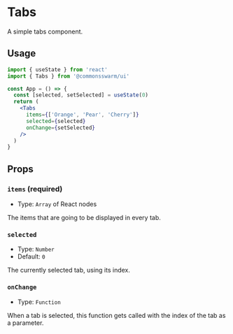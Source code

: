 # Tabs

A simple tabs component.

## Usage

```jsx
import { useState } from 'react'
import { Tabs } from '@commonsswarm/ui'

const App = () => {
  const [selected, setSelected] = useState(0)
  return (
    <Tabs
      items={['Orange', 'Pear', 'Cherry']}
      selected={selected}
      onChange={setSelected}
    />
  )
}
```

## Props

### `items` (required)

- Type: `Array` of React nodes

The items that are going to be displayed in every tab.

### `selected`

- Type: `Number`
- Default: `0`

The currently selected tab, using its index.

### `onChange`

- Type: `Function`

When a tab is selected, this function gets called with the index of the tab as
a parameter.
